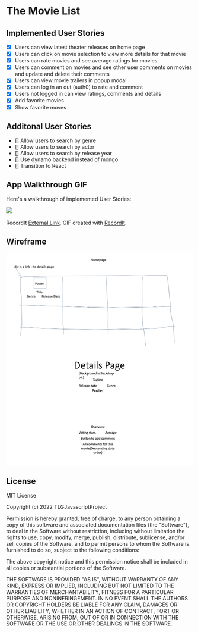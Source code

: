# The Movie List

## Implemented User Stories
- [x] Users can view latest theater releases on home page
- [x] Users can click on movie selection to view more details for that movie
- [x] Users can rate movies and see average ratings for movies
- [x] Users can comment on movies and see other user comments on movies and update and delete their comments
- [x] Users can view movie trailers in popup modal
- [x] Users can log in an out (auth0) to rate and comment
- [x] Users not logged in can view ratings, comments and details
- [x] Add favorite movies
- [x] Show favorite moves

## Additonal User Stories
- [] Allow users to search by genre
- [] Allow users to search by actor
- [] Allow users to search by release year
- [] Use dynamo backend instead of mongo
- [] Transition to React

## App Walkthrough GIF

Here's a walkthrough of implemented User Stories:

<img src='https://recordit.co/K61PIGxF04.gif' width=500>

RecordIt [External Link](https://recordit.co/K61PIGxF04).
GIF created with [RecordIt](https://recordit.co).

## Wireframe
![](homepage.jpg)
![](Slide1.jpeg)

## License
MIT License

Copyright (c) 2022 TLGJavascriptProject

Permission is hereby granted, free of charge, to any person obtaining a copy
of this software and associated documentation files (the "Software"), to deal
in the Software without restriction, including without limitation the rights
to use, copy, modify, merge, publish, distribute, sublicense, and/or sell
copies of the Software, and to permit persons to whom the Software is
furnished to do so, subject to the following conditions:

The above copyright notice and this permission notice shall be included in all
copies or substantial portions of the Software.

THE SOFTWARE IS PROVIDED "AS IS", WITHOUT WARRANTY OF ANY KIND, EXPRESS OR
IMPLIED, INCLUDING BUT NOT LIMITED TO THE WARRANTIES OF MERCHANTABILITY,
FITNESS FOR A PARTICULAR PURPOSE AND NONINFRINGEMENT. IN NO EVENT SHALL THE
AUTHORS OR COPYRIGHT HOLDERS BE LIABLE FOR ANY CLAIM, DAMAGES OR OTHER
LIABILITY, WHETHER IN AN ACTION OF CONTRACT, TORT OR OTHERWISE, ARISING FROM,
OUT OF OR IN CONNECTION WITH THE SOFTWARE OR THE USE OR OTHER DEALINGS IN THE
SOFTWARE.
